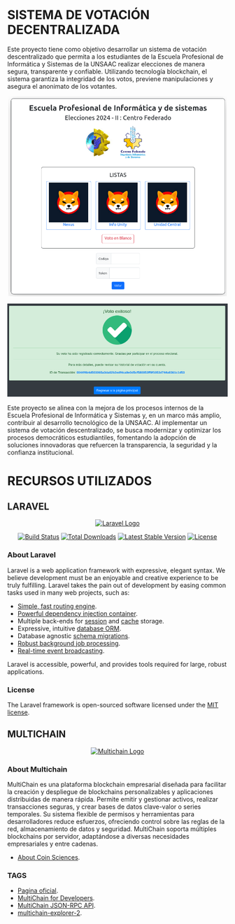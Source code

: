 # SISTEMA DE VOTACIÓN DECENTRALIZADA

Este proyecto tiene como objetivo desarrollar un sistema de votación descentralizado que permita a los estudiantes de la Escuela Profesional de Informática y Sistemas de la UNSAAC realizar elecciones de manera segura, transparente y confiable. Utilizando tecnología blockchain, el sistema garantiza la integridad de los votos, previene manipulaciones y asegura el anonimato de los votantes.

<p align="center"><a href="" target="_blank"><img src="public/images/listas.png" width="500" alt=""></a></p>
<p align="center"><a href="" target="_blank"><img src="public/images/exito.png" width="700" alt=""></a></p>

Este proyecto se alinea con la mejora de los procesos internos de la Escuela Profesional de Informática y Sistemas y, en un marco más amplio, contribuir al desarrollo tecnológico de la UNSAAC. Al implementar un sistema de votación descentralizado, se busca modernizar y optimizar los procesos democráticos estudiantiles, fomentando la adopción de soluciones innovadoras que refuercen la transparencia, la seguridad y la confianza institucional.

# RECURSOS UTILIZADOS

## LARAVEL

<p align="center"><a href="https://laravel.com" target="_blank"><img src="https://raw.githubusercontent.com/laravel/art/master/logo-lockup/5%20SVG/2%20CMYK/1%20Full%20Color/laravel-logolockup-cmyk-red.svg" width="400" alt="Laravel Logo"></a></p>

<p align="center">
<a href="https://github.com/laravel/framework/actions"><img src="https://github.com/laravel/framework/workflows/tests/badge.svg" alt="Build Status"></a>
<a href="https://packagist.org/packages/laravel/framework"><img src="https://img.shields.io/packagist/dt/laravel/framework" alt="Total Downloads"></a>
<a href="https://packagist.org/packages/laravel/framework"><img src="https://img.shields.io/packagist/v/laravel/framework" alt="Latest Stable Version"></a>
<a href="https://packagist.org/packages/laravel/framework"><img src="https://img.shields.io/packagist/l/laravel/framework" alt="License"></a>
</p>

### About Laravel

Laravel is a web application framework with expressive, elegant syntax. We believe development must be an enjoyable and creative experience to be truly fulfilling. Laravel takes the pain out of development by easing common tasks used in many web projects, such as:

-   [Simple, fast routing engine](https://laravel.com/docs/routing).
-   [Powerful dependency injection container](https://laravel.com/docs/container).
-   Multiple back-ends for [session](https://laravel.com/docs/session) and [cache](https://laravel.com/docs/cache) storage.
-   Expressive, intuitive [database ORM](https://laravel.com/docs/eloquent).
-   Database agnostic [schema migrations](https://laravel.com/docs/migrations).
-   [Robust background job processing](https://laravel.com/docs/queues).
-   [Real-time event broadcasting](https://laravel.com/docs/broadcasting).

Laravel is accessible, powerful, and provides tools required for large, robust applications.

### License

The Laravel framework is open-sourced software licensed under the [MIT license](https://opensource.org/licenses/MIT).

## MULTICHAIN

<p align="center"><a href="https://www.multichain.com/" target="_blank"><img src="https://media.licdn.com/dms/image/D4D12AQHqyUjLWYua0g/article-cover_image-shrink_720_1280/0/1689484768072?e=2147483647&v=beta&t=FlIoNX-9BXSfgh1labGXq59tLj-ypMhIQs4Y_USHa24" width="400" alt="Multichain Logo"></a></p>

### About Multichain

MultiChain es una plataforma blockchain empresarial diseñada para facilitar la creación y despliegue de blockchains personalizables y aplicaciones distribuidas de manera rápida. Permite emitir y gestionar activos, realizar transacciones seguras, y crear bases de datos clave-valor o series temporales. Su sistema flexible de permisos y herramientas para desarrolladores reduce esfuerzos, ofreciendo control sobre las reglas de la red, almacenamiento de datos y seguridad. MultiChain soporta múltiples blockchains por servidor, adaptándose a diversas necesidades empresariales y entre cadenas.

-   [About Coin Sciences](https://www.multichain.com/about-coin-sciences-ltd/).

### TAGS

-   [Pagina oficial](https://www.multichain.com/).
-   [MultiChain for Developers](https://www.multichain.com/developers/#tutorials).
-   [MultiChain JSON-RPC API](https://www.multichain.com/developers/json-rpc-api/).
-   [multichain-explorer-2](https://github.com/MultiChain/multichain-explorer-2).
